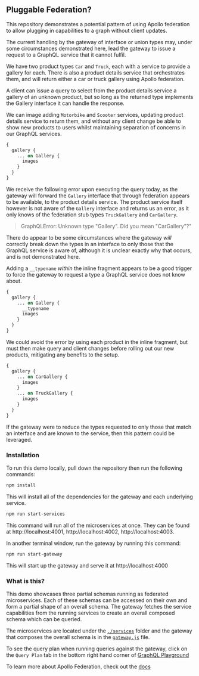 ## Pluggable Federation?

This repository demonstrates a potential pattern of using Apollo
federation to allow plugging in capabilities to a graph without client updates.

The current handling by the gateway of interface or union types may, under some circumstances demonstrated here, lead the gateway to issue a request to a GraphQL service that it cannot fulfil.

We have two product types `Car` and `Truck`, each with a service to provide a gallery for each. There is also a product details service that orchestrates them, and will return either a car or truck gallery using Apollo federation.

A client can issue a query to select from the product details service a gallery of an unknown product, but so long as the returned type implements the Gallery interface it can handle the response.

We can image adding `Motorbike` and `Scooter` services, updating product details service to return them, and without any client change be able to show new products to users whilst maintaining separation of concerns in our GraphQL services. 

```graphql
{
  gallery {
    ... on Gallery {
      images
    }
  }
}
```

We receive the following error upon executing the query today, as the gateway will forward the `Gallery` interface that through federation appears to be available, to the product details service. The product service itself however is not aware of the `Gallery` interface and returns us an error, as it only knows of the federation stub types `TruckGallery` and `CarGallery`.

> GraphQLError: Unknown type "Gallery". Did you mean "CarGallery"?"

There do appear to be some circumstances where the gateway _will_ correctly break down the types in an interface to only those that the GraphQL service is aware of, although it is unclear exactly why that occurs, and is not demonstrated here.

Adding a `__typename` _within_ the inline fragment appears to be a good trigger to force the gateway to request a type a GraphQL service does not know about.

```graphql
{
  gallery {
    ... on Gallery {
      __typename
      images
    }
  }
}
```

We could avoid the error by using each product in the inline fragment, but must then make query and client changes before rolling out our new products, mitigating any benefits to the setup.

```graphql
{
  gallery {
    ... on CarGallery {
      images
    }
    ... on TruckGallery {
      images
    }
  }
}
```

If the gateway were to reduce the types requested to only those that match an interface and are known to the service, then this pattern could be leveraged. 

### Installation

To run this demo locally, pull down the repository then run the following commands:

```sh
npm install
```

This will install all of the dependencies for the gateway and each underlying service.

```sh
npm run start-services
```

This command will run all of the microservices at once. They can be found at http://localhost:4001, http://localhost:4002, http://localhost:4003.

In another terminal window, run the gateway by running this command:

```sh
npm run start-gateway
```

This will start up the gateway and serve it at http://localhost:4000

### What is this?

This demo showcases three partial schemas running as federated microservices. Each of these schemas can be accessed on their own and form a partial shape of an overall schema. The gateway fetches the service capabilities from the running services to create an overall composed schema which can be queried. 

The microservices are located under the [`./services`](./services/) folder and the gateway that composes the overall schema is in the [`gateway.js`](./gateway.js) file.

To see the query plan when running queries against the gateway, click on the `Query Plan` tab in the bottom right hand corner of [GraphQL Playground](http://localhost:4000)

To learn more about Apollo Federation, check out the [docs](https://www.apollographql.com/docs/apollo-server/federation/introduction)

